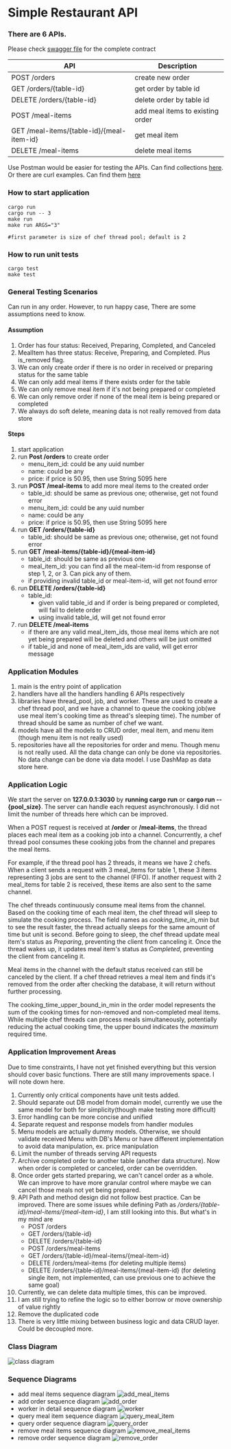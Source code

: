 # Simple Restaurant API

### There are 6 APIs.

Please check [swagger file](./swagger.yaml) for the complete contract

| API                                       | Description                      |
|-------------------------------------------|----------------------------------|
| POST /orders                              | create new order                 |
| GET /orders/{table-id}                    | get order by table id            |
| DELETE /orders/{table-id}                 | delete order by table id         |
| POST /meal-items                          | add meal items to existing order |
| GET /meal-items/{table-id}/{meal-item-id} | get meal item                    |
| DELETE /meal-items                        | delete meal items                |

Use Postman would be easier for testing the APIs. Can find collections [here](./RAPI.postman_collection.json). 
<br> Or there are curl examples. Can find them [here](./curl_examples)

### How to start application
```
cargo run
cargo run -- 3
make run
make run ARGS="3"

#first parameter is size of chef thread pool; default is 2
```
### How to run unit tests
```
cargo test
make test
```

### General Testing Scenarios

Can run in any order.
However, to run happy case, There are some assumptions need to know.
#### Assumption
1. Order has four status: Received, Preparing, Completed, and Canceled
2. MealItem has three status: Receive, Preparing, and Completed. Plus is_removed flag.
3. We can only create order if there is no order in received or preparing status for the same table
4. We can only add meal items if there exists order for the table
5. We can only remove meal item if it's not being prepared or completed
6. We can only remove order if none of the meal item is being prepared or completed
7. We always do soft delete, meaning data is not really removed from data store

#### Steps
1. start application
2. run **Post /orders** to create order
    - menu_item_id: could be any uuid number
    - name: could be any
    - price: if price is 50.95, then use String 5095 here
3. run **POST /meal-items** to add more meal items to the created order
    - table_id: should be same as previous one; otherwise, get not found error
    - menu_item_id: could be any uuid number
    - name: could be any
    - price: if price is 50.95, then use String 5095 here
4. run **GET /orders/{table-id}**
    - table_id: should be same as previous one; otherwise, get not found error
5. run **GET /meal-items/{table-id}/{meal-item-id}**
    - table_id: should be same as previous one
    - meal_item_id: you can find all the meal-item-id from response of step 1, 2, or 3. Can pick any of them.
    - if providing invalid table_id or meal-item-id, will get not found error
6. run **DELETE /orders/{table-id}**
    - table_id:
        - given valid table_id and if order is being prepared or completed, will fail to delete order
        - using invalid table_id, will get not found error
7. run **DELETE /meal-items**
    - if there are any valid meal_item_ids, those meal items which are not yet being prepared will be deleted and others
      will be just omitted
    - if table_id and none of meal_item_ids are valid, will get error message

### Application Modules

1. main is the entry point of application
2. handlers have all the handlers handling 6 APIs respectively
3. libraries have thread_pool, job, and worker. These are used to create a chef thread pool, and we have a channel to
   queue the cooking job(we use meal item's cooking time as thread's sleeping time). The number of thread should be same
   as number of chef we want.
4. models have all the models to CRUD order, meal item, and menu item (though menu item is not really used)
5. repositories have all the repositories for order and menu. Though menu is not really used. All the data change can
   only be done via repositories. No data change can be done via data model. I use DashMap as data store here.

### Application Logic

We start the server on **127.0.0.1:3030** by **running cargo run** or **cargo run -- {pool_size}**. 
The server can handle each request asynchronously. I did not limit the number of threads here which can be improved.

When a POST request is received at **/order** or **/meal-items**, the thread places each meal item as a cooking job into a channel. 
Concurrently, a chef thread pool consumes these cooking jobs from the channel and prepares the meal items.

For example, if the thread pool has 2 threads, it means we have 2 chefs. 
When a client sends a request with 3 meal_items for table 1, these 3 items representing 3 jobs are sent to the channel (FIFO). 
If another request with 2 meal_items for table 2 is received, these items are also sent to the same channel.

The chef threads continuously consume meal items from the channel. 
Based on the cooking time of each meal item, the chef thread will sleep to simulate the cooking process.
The field names as _cooking_time_in_min_ but to see the result faster, the thread actually sleeps for the same amount of time but unit is second.
Before going to sleep, the chef thread update meal item's status as _Preparing_, preventing the client from canceling it. 
Once the thread wakes up, it updates meal item's status as _Completed_, preventing the client from canceling it.

Meal items in the channel with the default status received can still be canceled by the client. 
If a chef thread retrieves a meal item and finds it's removed from the order after checking the database, it will return without further processing.

The cooking_time_upper_bound_in_min in the order model represents the sum of the cooking times for non-removed and non-completed meal items. 
While multiple chef threads can process meals simultaneously, potentially reducing the actual cooking time, the upper bound indicates the _maximum_ required time.

### Application Improvement Areas

Due to time constraints, I have not yet finished everything but this version should cover basic functions.
There are still many improvements space. I will note down here.

1. Currently only critical components have unit tests added. 
2. Should separate out DB model from domain model, currently we use the same model for both for simplicity(though make testing more difficult)
3. Error handling can be more concise and unified
4. Separate request and response models from handler modules
5. Menu models are actually dummy models. Otherwise, we should validate received Menu with DB's Menu or have different
   implementation to avoid data manipulation, ex. price manipulation
6. Limit the number of threads serving API requests
7. Archive completed order to another table (another data structure). Now when order is completed or canceled, order can be overridden.
8. Once order gets started preparing, we can't cancel order as a whole. We can improve to have more granular control where maybe we can cancel those meals not yet being prepared.
9. API Path and method design did not follow best practice. Can be improved. There are some issues while defining Path as _/orders/{table-id}/meal-items/{meal-item-id}_, I am still looking into this. But what's in my mind are
   - POST /orders
   - GET /orders/{table-id}
   - DELETE /orders/{table-id}
   - POST /orders/meal-items
   - GET /orders/{table-id}/meal-items/{meal-item-id}
   - DELETE /orders/meal-items  (for deleting multiple items)
   - DELETE /orders/{table-id}/meal-items/{meal-item-id} (for deleting single item, not implemented, 
   can use previous one to achieve the same goal)
10. Currently, we can delete data multiple times, this can be improved.
11. I am still trying to refine the logic so to either borrow or move ownership of value rightly
12. Remove the duplicated code
13. There is very little mixing between business logic and data CRUD layer. Could be decoupled more.


### Class Diagram
![class diagram](diagrams/images/class.png)

### Sequence Diagrams
- add meal items sequence diagram
![add_meal_items](diagrams/images/add_meal_items_sequence_diagram.png)
- add order sequence diagram
![add_order](diagrams/images/add_order_sequence_diagram.png)
- worker in detail sequence diagram
![worker](diagrams/images/worker_sequence_diagram.png)
- query meal item sequence diagram
![query_meal_item](diagrams/images/query_meal_item_sequence_diagram.png)
- query order sequence diagram
![query_order](diagrams/images/query_order_sequence_diagram.png)
- remove meal items sequence diagram
![remove_meal_items](diagrams/images/remove_meal_items_sequence_diagram.png)
- remove order sequence diagram
![remove_order](diagrams/images/remove_order_sequence_diagram.png)